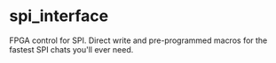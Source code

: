 # spi_interface
FPGA control for SPI. Direct write and pre-programmed macros for the fastest SPI chats you'll ever need.
